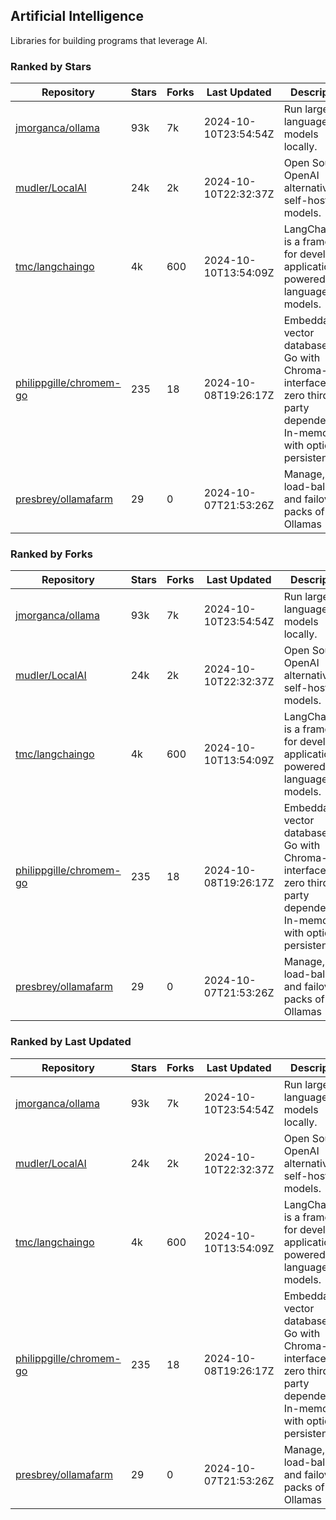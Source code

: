 ## Artificial Intelligence

Libraries for building programs that leverage AI.

### Ranked by Stars

| Repository | Stars | Forks | Last Updated | Description | 
|------------|-------|-------|--------------|-------------|
| [jmorganca/ollama](https://github.com/jmorganca/ollama) | 93k | 7k | 2024-10-10T23:54:54Z |  Run large language models locally. |
| [mudler/LocalAI](https://github.com/mudler/LocalAI) | 24k | 2k | 2024-10-10T22:32:37Z |  Open Source OpenAI alternative, self-host AI models. |
| [tmc/langchaingo](https://github.com/tmc/langchaingo) | 4k | 600 | 2024-10-10T13:54:09Z |  LangChainGo is a framework for developing applications powered by language models. |
| [philippgille/chromem-go](https://github.com/philippgille/chromem-go) | 235 | 18 | 2024-10-08T19:26:17Z |  Embeddable vector database for Go with Chroma-like interface and zero third-party dependencies. In-memory with optional persistence. |
| [presbrey/ollamafarm](https://github.com/presbrey/ollamafarm) | 29 | 0 | 2024-10-07T21:53:26Z |  Manage, load-balance, and failover packs of Ollamas |

### Ranked by Forks

| Repository | Stars | Forks | Last Updated | Description | 
|------------|-------|-------|--------------|-------------|
| [jmorganca/ollama](https://github.com/jmorganca/ollama) | 93k | 7k | 2024-10-10T23:54:54Z |  Run large language models locally. |
| [mudler/LocalAI](https://github.com/mudler/LocalAI) | 24k | 2k | 2024-10-10T22:32:37Z |  Open Source OpenAI alternative, self-host AI models. |
| [tmc/langchaingo](https://github.com/tmc/langchaingo) | 4k | 600 | 2024-10-10T13:54:09Z |  LangChainGo is a framework for developing applications powered by language models. |
| [philippgille/chromem-go](https://github.com/philippgille/chromem-go) | 235 | 18 | 2024-10-08T19:26:17Z |  Embeddable vector database for Go with Chroma-like interface and zero third-party dependencies. In-memory with optional persistence. |
| [presbrey/ollamafarm](https://github.com/presbrey/ollamafarm) | 29 | 0 | 2024-10-07T21:53:26Z |  Manage, load-balance, and failover packs of Ollamas |

### Ranked by Last Updated

| Repository | Stars | Forks | Last Updated | Description | 
|------------|-------|-------|--------------|-------------|
| [jmorganca/ollama](https://github.com/jmorganca/ollama) | 93k | 7k | 2024-10-10T23:54:54Z |  Run large language models locally. |
| [mudler/LocalAI](https://github.com/mudler/LocalAI) | 24k | 2k | 2024-10-10T22:32:37Z |  Open Source OpenAI alternative, self-host AI models. |
| [tmc/langchaingo](https://github.com/tmc/langchaingo) | 4k | 600 | 2024-10-10T13:54:09Z |  LangChainGo is a framework for developing applications powered by language models. |
| [philippgille/chromem-go](https://github.com/philippgille/chromem-go) | 235 | 18 | 2024-10-08T19:26:17Z |  Embeddable vector database for Go with Chroma-like interface and zero third-party dependencies. In-memory with optional persistence. |
| [presbrey/ollamafarm](https://github.com/presbrey/ollamafarm) | 29 | 0 | 2024-10-07T21:53:26Z |  Manage, load-balance, and failover packs of Ollamas |

